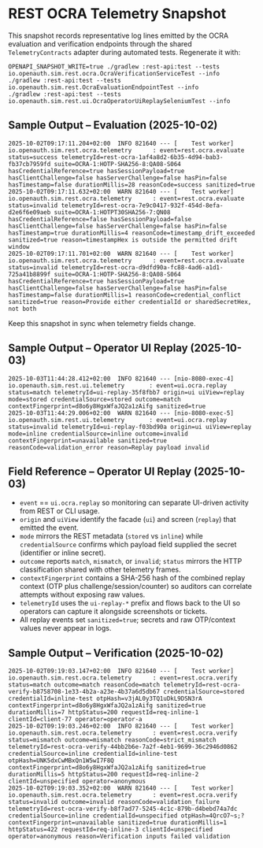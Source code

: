 # REST OCRA Telemetry Snapshot

This snapshot records representative log lines emitted by the OCRA evaluation and verification endpoints through the shared `TelemetryContracts` adapter during automated tests. Regenerate it with:

```
OPENAPI_SNAPSHOT_WRITE=true ./gradlew :rest-api:test --tests io.openauth.sim.rest.ocra.OcraVerificationServiceTest --info
./gradlew :rest-api:test --tests io.openauth.sim.rest.OcraEvaluationEndpointTest --info
./gradlew :rest-api:test --tests io.openauth.sim.rest.ui.OcraOperatorUiReplaySeleniumTest --info
```

## Sample Output – Evaluation (2025-10-02)
```
2025-10-02T09:17:11.204+02:00  INFO 821640 --- [    Test worker] io.openauth.sim.rest.ocra.telemetry      : event=rest.ocra.evaluate status=success telemetryId=rest-ocra-1af4a8d2-6b35-4d94-bab3-fb37cb7959fd suite=OCRA-1:HOTP-SHA256-8:QA08-S064 hasCredentialReference=true hasSessionPayload=true hasClientChallenge=false hasServerChallenge=false hasPin=false hasTimestamp=false durationMillis=28 reasonCode=success sanitized=true
2025-10-02T09:17:11.632+02:00  WARN 821640 --- [    Test worker] io.openauth.sim.rest.ocra.telemetry      : event=rest.ocra.evaluate status=invalid telemetryId=rest-ocra-7e9c0417-932f-454d-8efa-d2e6f6e09aeb suite=OCRA-1:HOTPT30SHA256-7:QN08 hasCredentialReference=false hasSessionPayload=false hasClientChallenge=false hasServerChallenge=false hasPin=false hasTimestamp=true durationMillis=4 reasonCode=timestamp_drift_exceeded sanitized=true reason=timestampHex is outside the permitted drift window
2025-10-02T09:17:11.701+02:00  WARN 821640 --- [    Test worker] io.openauth.sim.rest.ocra.telemetry      : event=rest.ocra.evaluate status=invalid telemetryId=rest-ocra-d9dfd90a-fc88-4ad6-a1d1-725a41b8899f suite=OCRA-1:HOTP-SHA256-8:QA08-S064 hasCredentialReference=true hasSessionPayload=true hasClientChallenge=false hasServerChallenge=false hasPin=false hasTimestamp=false durationMillis=1 reasonCode=credential_conflict sanitized=true reason=Provide either credentialId or sharedSecretHex, not both
```

Keep this snapshot in sync when telemetry fields change.

## Sample Output – Operator UI Replay (2025-10-03)
```
2025-10-03T11:44:28.412+02:00  INFO 821640 --- [nio-8080-exec-4] io.openauth.sim.rest.ui.telemetry       : event=ui.ocra.replay status=match telemetryId=ui-replay-35f8fbb7 origin=ui uiView=replay mode=stored credentialSource=stored outcome=match contextFingerprint=d8o6y8HgxWfaJQ2a1zAifg sanitized=true
2025-10-03T11:44:29.006+02:00  WARN 821640 --- [nio-8080-exec-5] io.openauth.sim.rest.ui.telemetry       : event=ui.ocra.replay status=invalid telemetryId=ui-replay-f03bd90a origin=ui uiView=replay mode=inline credentialSource=inline outcome=invalid contextFingerprint=unavailable sanitized=true reasonCode=validation_error reason=Replay payload invalid
```

## Field Reference – Operator UI Replay (2025-10-03)
- `event` == `ui.ocra.replay` so monitoring can separate UI-driven activity from REST or CLI usage.
- `origin` and `uiView` identify the facade (`ui`) and screen (`replay`) that emitted the event.
- `mode` mirrors the REST metadata (`stored` vs `inline`) while `credentialSource` confirms which payload field supplied the secret (identifier or inline secret).
- `outcome` reports `match`, `mismatch`, or `invalid`; `status` mirrors the HTTP classification shared with other telemetry frames.
- `contextFingerprint` contains a SHA-256 hash of the combined replay context (OTP plus challenge/session/counter) so auditors can correlate attempts without exposing raw values.
- `telemetryId` uses the `ui-replay-*` prefix and flows back to the UI so operators can capture it alongside screenshots or tickets.
- All replay events set `sanitized=true`; secrets and raw OTP/context values never appear in logs.

## Sample Output – Verification (2025-10-02)
```
2025-10-02T09:19:03.147+02:00  INFO 821640 --- [    Test worker] io.openauth.sim.rest.ocra.telemetry      : event=rest.ocra.verify status=match outcome=match reasonCode=match telemetryId=rest-ocra-verify-b8758708-1e33-4b2a-a23e-4b37a6d5db67 credentialSource=stored credentialId=inline-test otpHash=v3jAL0y3TQ1uDkL9DSN3rA contextFingerprint=d8o6y8HgxWfaJQ2a1zAifg sanitized=true durationMillis=7 httpStatus=200 requestId=req-inline-1 clientId=client-77 operator=operator-a
2025-10-02T09:19:03.246+02:00  INFO 821640 --- [    Test worker] io.openauth.sim.rest.ocra.telemetry      : event=rest.ocra.verify status=mismatch outcome=mismatch reasonCode=strict_mismatch telemetryId=rest-ocra-verify-44bb2b6e-7a2f-4eb1-9699-36c2946d0862 credentialSource=inline credentialId=inline-test otpHash=UNK5dxCwMBxQn1W5wI7F8Q contextFingerprint=d8o6y8HgxWfaJQ2a1zAifg sanitized=true durationMillis=5 httpStatus=200 requestId=req-inline-2 clientId=unspecified operator=anonymous
2025-10-02T09:19:03.352+02:00  WARN 821640 --- [    Test worker] io.openauth.sim.rest.ocra.telemetry      : event=rest.ocra.verify status=invalid outcome=invalid reasonCode=validation_failure telemetryId=rest-ocra-verify-b8f7ad77-5245-4c1c-879b-d4bebd74a7dc credentialSource=inline credentialId=unspecified otpHash=4QrcO7~s;? contextFingerprint=unavailable sanitized=true durationMillis=1 httpStatus=422 requestId=req-inline-3 clientId=unspecified operator=anonymous reason=Verification inputs failed validation
```
